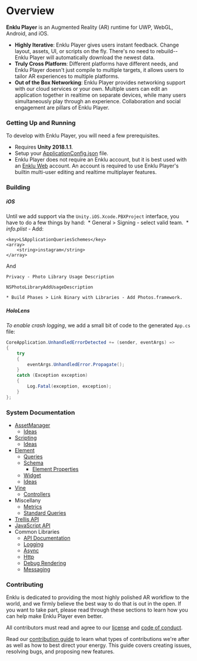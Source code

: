 # Overview

**Enklu Player** is an Augmented Reality (AR) runtime for UWP, WebGL, Android, and iOS.

* **Highly Iterative**: Enklu Player gives users instant feedback. Change layout, assets, UI, or scripts on the fly. There's no need to rebuild-- Enklu Player will automatically download the newest data.
* **Truly Cross Platform**: Different platforms have different needs, and Enklu Player doesn't just compile to multiple targets, it allows users to tailor AR experiences to multiple platforms.
* **Out of the Box Networking**: Enklu Player provides networking support with our cloud services or your own. Multiple users can edit an application together in realtime on separate devices, while many users simultaneously play through an experience. Collaboration and social engagement are pillars of Enklu Player.

### Getting Up and Running

To develop with Enklu Player, you will need a few prerequisites.

* Requires **Unity 2018.1.1**.
* Setup your [ApplicationConfig.json](docs/applicationconfig.md) file.
* Enklu Player does not require an Enklu account, but it is best used with an [Enklu Web](https://editor.enklu.com) account. An account is required to use Enklu Player's builtin multi-user editing and realtime multiplayer features.

### Building

##### iOS

Until we add support via the `Unity.iOS.Xcode.PBXProject` interface, you have to do a few things by hand:
​    * General > Signing - select valid team.
​    * _info.plist_ - Add:

```
<key>LSApplicationQueriesSchemes</key>
<array>
    <string>instagram</string>
</array>
```

And

```
Privacy - Photo Library Usage Description
```
```
NSPhotoLibraryAddUsageDescription
```

    * Build Phases > Link Binary with Libraries - Add Photos.framework.

##### HoloLens

*To enable crash logging*, we add a small bit of code to the generated `App.cs` file:

```csharp
CoreApplication.UnhandledErrorDetected += (sender, eventArgs) =>
{
	try
	{
		eventArgs.UnhandledError.Propagate();
	}
	catch (Exception exception)
	{
		Log.Fatal(exception, exception);
	}
};
```

### System Documentation

* [AssetManager](docs/assets.overview.md)
  * [Ideas](docs/assets.ideas.md)
* [Scripting](docs/scripting.overview.md)
  * [Ideas](docs/scripting.ideas.md)
* [Element](docs/element.overview.md)
  * [Queries](docs/element.query.md)
  * [Schema](docs/element.schema.md)
    * [Element Properties](docs/element.schema.properties.md)
  * [Widget](docs/element.widget.md)
  * [Ideas](docs/element.ideas.md)
* [Vine](docs/vine.overview.md)
  * [Controllers](docs/vine.controller.md)
* Miscellany
  * [Metrics](docs/metrics.overview.md)
  * [Standard Queries](docs/standardqueries.overview.md)
* [Trellis API](docs/trellis.api.md)
* [JavaScript API](http://docs.enklu.com/jsapi-v0.3.0/index.html)
* Common Libraries
  * [API Documentation](http://docs.enklu.com/commons-unity/index.html)
  * [Logging](https://github.com/enklu/commons-unity-logging)
  * [Async](https://github.com/enklu/commons-unity-async)
  * [Http](https://github.com/enklu/commons-unity-http)
  * [Debug Rendering](https://github.com/enklu/commons-unity-debugrendering)
  * [Messaging](https://github.com/enklu/commons-unity-messaging)

### Contributing

Enklu is dedicated to providing the most highly polished AR workflow to the world, and we firmly believe the best way to do that is out in the open. If you want to take part, please read through these sections to learn how you can help make Enklu Player even better.

All contributors must read and agree to our [license](LICENSE.md) and [code of conduct](docs/codeofconduct.md).

Read our [contribution guide](CONTRIBUTING.md) to learn what types of contributions we're after as well as how to best direct your energy. This guide covers creating issues, resolving bugs, and proposing new features.